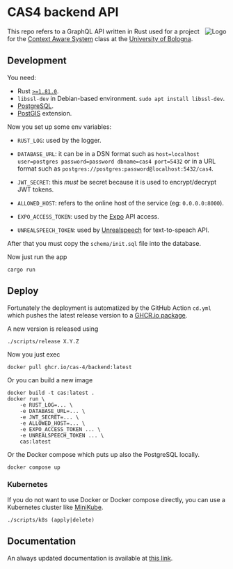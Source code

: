 # CAS4 backend API

<img src="https://avatars.githubusercontent.com/u/175958109?s=100&v=4" alt="Logo" align="right"/>

This repo refers to a GraphQL API written in Rust used for a project for the
[Context Aware System](https://www.unibo.it/en/study/phd-professional-masters-specialisation-schools-and-other-programmes/course-unit-catalogue/course-unit/2023/479036)
class at the [University of Bologna](https://unibo.it).

## Development

You need:
- Rust [`>=1.81.0`](https://github.com/rust-lang/rust/releases/tag/1.81.0).
- `libssl-dev` in Debian-based environment. `sudo apt install libssl-dev`.
- [PostgreSQL](https://www.postgresql.org/).
- [PostGIS](https://postgis.net/) extension.

Now you set up some env variables:

- `RUST_LOG`: used by the logger.

- `DATABASE_URL`: it can be in a DSN format such as `host=localhost
  user=postgres password=password dbname=cas4 port=5432` or in a URL format such
  as `postgres://postgres:password@localhost:5432/cas4`.

- `JWT_SECRET`: this _must_ be secret because it is used to encrypt/decrypt JWT
  tokens.

- `ALLOWED_HOST`: refers to the online host of the service (eg: `0.0.0.0:8000`).

- `EXPO_ACCESS_TOKEN`: used by the [Expo](https://expo.dev) API access.

- `UNREALSPEECH_TOKEN`: used by [Unrealspeech](https://unrealspeech.com) for
  text-to-speach API.

After that you must copy the `schema/init.sql` file into the database.

Now just run the app

```text
cargo run
```

## Deploy

Fortunately the deployment is automatized by the GitHub Action `cd.yml` which
pushes the latest release version to a [GHCR.io package](https://github.com/cas-4/backend/pkgs/container/backend).

A new version is released using

```text
./scripts/release X.Y.Z
```

Now you just exec

```text
docker pull ghcr.io/cas-4/backend:latest
```

Or you can build a new image

```text
docker build -t cas:latest .
docker run \
    -e RUST_LOG=... \
    -e DATABASE_URL=... \
    -e JWT_SECRET=... \
    -e ALLOWED_HOST=... \
    -e EXPO_ACCESS_TOKEN ... \
    -e UNREALSPEECH_TOKEN ... \
    cas:latest
```

Or the Docker compose which puts up also the PostgreSQL locally.

```text
docker compose up
```

### Kubernetes

If you do not want to use Docker or Docker compose directly, you can use a
Kubernetes cluster like [MiniKube](https://minikube.sigs.k8s.io/docs/).

```text
./scripts/k8s (apply|delete)
```

## Documentation

An always updated documentation is available at [this link](https://cas-4.github.io/backend/cas/index.html).
